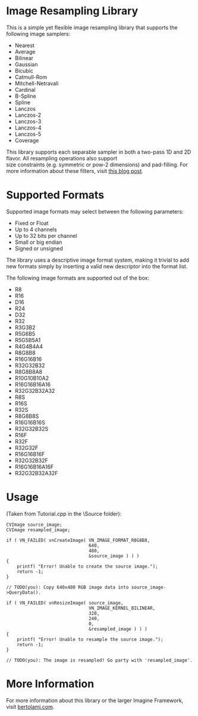 Image Resampling Library
=======

This is a simple yet flexible image resampling library that supports the following image samplers:

* Nearest
* Average
* Bilinear
* Gaussian
* Bicubic
* Catmull-Rom
* Mitchell-Netravali
* Cardinal
* B-Spline
* Spline
* Lanczos
* Lanczos-2
* Lanczos-3
* Lanczos-4
* Lanczos-5
* Coverage

This library supports each separable sampler in both a two-pass 1D and 2D flavor. All resampling operations also support  
size constraints (e.g. symmetric or pow-2 dimensions) and pad-filling. For more information about these filters, 
visit [this blog post](http://bertolami.com/index.php?engine=blog&content=posts&detail=inside-imagine-kernels).

# Supported Formats

Supported image formats may select between the following parameters:

* Fixed or Float
* Up to 4 channels
* Up to 32 bits per channel
* Small or big endian
* Signed or unsigned

The library uses a descriptive image format system, making it trivial to add new formats simply by inserting a valid new descriptor into the format list.

The following image formats are supported out of the box:

* R8
* R16
* D16
* R24
* D32
* R32
* R3G3B2
* R5G6B5
* R5G5B5A1
* R4G4B4A4
* R8G8B8
* R16G16B16
* R32G32B32
* R8G8B8A8
* R10G10B10A2
* R16G16B16A16
* R32G32B32A32
* R8S
* R16S
* R32S
* R8G8B8S
* R16G16B16S
* R32G32B32S
* R16F
* R32F
* R32G32F
* R16G16B16F
* R32G32B32F
* R16G16B16A16F
* R32G32B32A32F

# Usage

(Taken from Tutorial.cpp in the \Source folder):

    CVImage source_image;
    CVImage resampled_image;

    if ( VN_FAILED( vnCreateImage( VN_IMAGE_FORMAT_R8G8B8, 
	                               640, 
								   480, 
								   &source_image ) ) )
    {
        printf( "Error! Unable to create the source image.");
        return -1;
    }

    // TODO(you): Copy 640x480 RGB image data into source_image->QueryData(). 

    if ( VN_FAILED( vnResizeImage( source_image, 
	                               VN_IMAGE_KERNEL_BILINEAR, 
								   320, 
								   240, 
								   0, 
								   &resampled_image ) ) )
    {
        printf( "Error! Unable to resample the source image.");
        return -1;
    }

    // TODO(you): The image is resampled! Go party with 'resampled_image'.

# More Information

For more information about this library or the larger Imagine Framework, visit [bertolami.com](http://bertolami.com/index.php?engine=portfolio&content=graphics&detail=imagine-framework).
